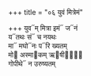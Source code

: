 +++
title = "०६ युवं मित्रेमं"

+++
युव᳓म् मित्रा इमं᳓ ज᳓नं  
य᳓तथः सं᳓ च नयथः  
मा᳓ मघो᳓नः प᳓रि ख्यतम्  
मो᳓ अस्मा᳓कम् ऋ᳓षीणां᳐  
गोपीथे᳓ न उरुष्यतम्